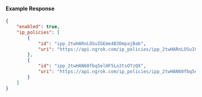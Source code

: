 <!-- Code generated for API Clients. DO NOT EDIT. -->

#### Example Response

```json
{
	"enabled": true,
	"ip_policies": [
		{
			"id": "ipp_2twHARnLOSuIGEme4B3DmpajBab",
			"uri": "https://api.ngrok.com/ip_policies/ipp_2twHARnLOSuIGEme4B3DmpajBab"
		},
		{
			"id": "ipp_2twHAN60fbq5elHF5Lo2tsOTzQX",
			"uri": "https://api.ngrok.com/ip_policies/ipp_2twHAN60fbq5elHF5Lo2tsOTzQX"
		}
	]
}
```
